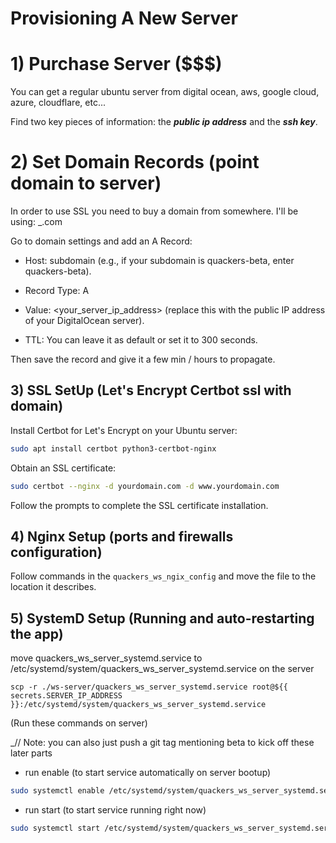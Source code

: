 # Provisioning A New Server

# 1) Purchase Server ($$$)
You can get a regular ubuntu server from digital ocean, aws, google cloud, azure, cloudflare, etc...

Find two key pieces of information: the ___public ip address___ and the ___ssh key___.


# 2) Set Domain Records (point domain to server)
In order to use SSL you need to buy a domain from somewhere. I'll be using: _.com 

Go to domain settings and add an A Record:

 - Host: subdomain (e.g., if your subdomain is quackers-beta, enter quackers-beta).
 
 - Record Type: A
 
 - Value: <your_server_ip_address> (replace this with the public IP address of your DigitalOcean server).
 
 - TTL: You can leave it as default or set it to 300 seconds.

Then save the record and give it a few min / hours to propagate.


## 3) SSL SetUp (Let's Encrypt Certbot ssl with domain)

Install Certbot for Let's Encrypt on your Ubuntu server:
```bash
sudo apt install certbot python3-certbot-nginx
```

Obtain an SSL certificate:
```bash
sudo certbot --nginx -d yourdomain.com -d www.yourdomain.com
```

Follow the prompts to complete the SSL certificate installation.


## 4) Nginx Setup (ports and firewalls configuration)

Follow commands in the `quackers_ws_ngix_config` and move the file to the location it describes.


## 5) SystemD Setup (Running and auto-restarting the app)

move quackers_ws_server_systemd.service to /etc/systemd/system/quackers_ws_server_systemd.service on the server
```
scp -r ./ws-server/quackers_ws_server_systemd.service root@${{ secrets.SERVER_IP_ADDRESS }}:/etc/systemd/system/quackers_ws_server_systemd.service
```

(Run these commands on server)

_// Note: you can also just push a git tag mentioning beta to kick off these later parts

- run enable (to start service automatically on server bootup)
```bash
sudo systemctl enable /etc/systemd/system/quackers_ws_server_systemd.service
```

- run start (to start service running right now)
```bash
sudo systemctl start /etc/systemd/system/quackers_ws_server_systemd.service
```
